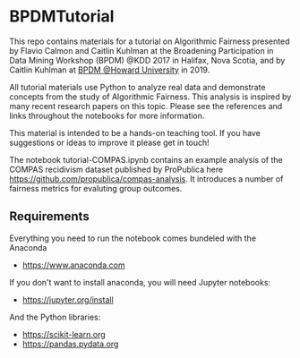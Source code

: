 # BPDMTutorial

This repo contains materials for a tutorial on Algorithmic Fairness presented by Flavio Calmon and Caitlin Kuhlman at the Broadening Participation in Data Mining Workshop (BPDM) @KDD 2017 in Halifax, Nova Scotia, and by Caitlin Kuhlman at [BPDM @Howard University](http://www.dataminingshop.com/web/) in 2019.

All tutorial materials use Python to analyze real data and demonstrate concepts from the study of Algorithmic Fairness. This analysis is inspired by many recent research papers on this topic. Please see the references and links throughout the notebooks for more information.

This material is intended to be a hands-on teaching tool. If you have suggestions or ideas to improve it please get in touch! 

The notebook tutorial-COMPAS.ipynb contains an example analysis of the COMPAS recidivism dataset published by ProPublica here https://github.com/propublica/compas-analysis. It introduces a number of fairness metrics for evaluting group outcomes. 

## Requirements

Everything you need to run the notebook comes bundeled with the Anaconda
- https://www.anaconda.com

If you don't want to install anaconda, you will need Jupyter notebooks:
- https://jupyter.org/install

And the Python libraries:
- https://scikit-learn.org
- https://pandas.pydata.org



